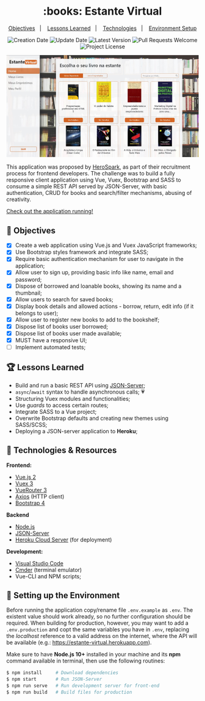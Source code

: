 <h1 align="center">
  :books: Estante Virtual
</h1>

<p align="center">
  <a href="#pencil-objectives">Objectives</a>&nbsp;&nbsp;&nbsp;|&nbsp;&nbsp;&nbsp;
  <a href="#trophy-lessons-learned">Lessons Learned</a>&nbsp;&nbsp;&nbsp;|&nbsp;&nbsp;&nbsp;
  <a href="#rocket-technologies--resources">Technologies</a>&nbsp;&nbsp;&nbsp;|&nbsp;&nbsp;&nbsp;
  <a href="#hammer-setting-up-the-environment">Environment Setup</a>
</p>

<p align="center">
  <img src="https://img.shields.io/static/v1?labelColor=000000&color=d8621e&label=created%20at&message=Aug%202019" alt="Creation Date" />

  <img src="https://img.shields.io/github/last-commit/juliolmuller/estante-virtual?label=updated%20at&labelColor=000000&color=d8621e" alt="Update Date" />

  <img src="https://img.shields.io/github/v/tag/juliolmuller/estante-virtual?label=latest%20version&labelColor=000000&color=d8621e" alt="Latest Version" />

  <img src="https://img.shields.io/static/v1?labelColor=000000&color=d8621e&label=PRs&message=welcome" alt="Pull Requests Welcome" />

  <img src="https://img.shields.io/github/license/juliolmuller/estante-virtual?labelColor=000000&color=d8621e" alt="Project License" />
</p>

![Estante Virtual snapshot](./src/assets/app-overview.jpg)

This application was proposed by [HeroSpark](https://herospark.com/), as part of their recruitment process for frontend developers. The challenge was to build a fully responsive client application using Vue, Vuex, Bootstrap and SASS to consume a simple REST API served by JSON-Server, with basic authentication, CRUD for books and search/filter mechanisms, abusing of creativity.

[Check out the application running!](https://juliolmuller.github.io/estante-virtual/)

## :pencil: Objectives

- [x] Create a web application using Vue.js and Vuex JavaScript frameworks;
- [x] Use Bootstrap styles framework and integrate SASS;
- [x] Require basic authentication mechanism for user to navigate in the application;
- [x] Allow user to sign up, providing basic info like name, email and password;
- [x] Dispose of borrowed and loanable books, showing its name and a thumbnail;
- [x] Allow users to search for saved books;
- [x] Display book details and allowed actions - borrow, return, edit info (if it belongs to user);
- [x] Allow user to register new books to add to the bookshelf;
- [x] Dispose list of books user borrowed;
- [x] Dispose list of books user made available;
- [x] MUST have a responsive UI;
- [ ] Implement automated tests;

## :trophy: Lessons Learned

- Build and run a basic REST API using [JSON-Server](https://github.com/typicode/json-server);
- `async`/`await` syntax to handle asynchronous calls; :heartpulse:
- Structuring Vuex modules and functionalities;
- Use *guards* to access certain routes;
- Integrate SASS to a Vue project;
- Overwrite Bootstrap defaults and creating new themes using SASS/SCSS;
- Deploying a JSON-server application to **Heroku**;

## :rocket: Technologies & Resources

**Frontend:**
- [Vue.js 2](https://vuejs.org)
- [Vuex 3](https://vuex.vuejs.org/)
- [VueRouter 3](https://router.vuejs.org/)
- [Axios](https://github.com/axios/axios) (HTTP client)
- [Bootstrap 4](https://getbootstrap.com/)

**Backend**
- [Node.js](https://nodejs.org/en/)
- [JSON-Server](https://github.com/typicode/json-server)
- [Heroku Cloud Server](https://heroku.com/) (for deployment)

**Development:**
- [Visual Studio Code](https://code.visualstudio.com/)
- [Cmder](https://cmder.net/) (terminal emulator)
- Vue-CLI and NPM scripts;

## :hammer: Setting up the Environment

Before running the application copy/rename file `.env.example` as `.env`. The existent value should work already, so no further configuration should be required. When building for production, however, you may want to add a `.env.production` and copt the same variables you have in `.env`, replacing the *localhost* reference to a valid address on the internet, where the API will be available (e.g.: https://estante-virtual.herokuapp.com).

Make sure to have **Node.js 10+** installed in your machine and its **npm** command available in terminal, then use the following routines:

```bash
$ npm install     # Download dependencies
$ npm start       # Run JSON-Server
$ npm run serve   # Run development server for front-end
$ npm run build   # Build files for production
```
